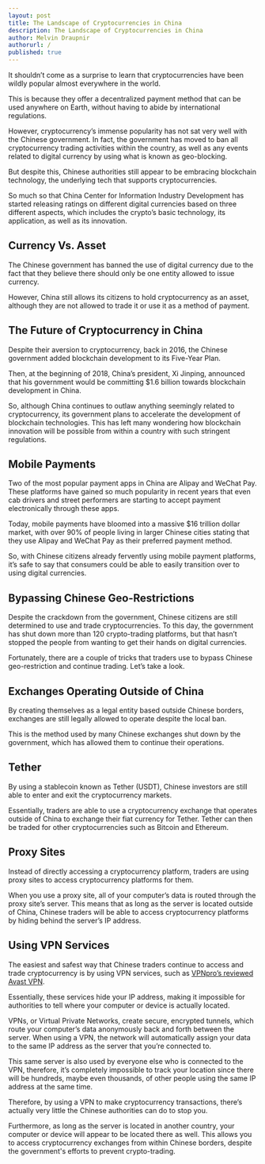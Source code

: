 ```yaml
---
layout: post
title: The Landscape of Cryptocurrencies in China
description: The Landscape of Cryptocurrencies in China
author: Melvin Draupnir
authorurl: /
published: true
---
```



<p>It shouldn’t come as a surprise to learn that cryptocurrencies have been wildly popular almost everywhere in the world. 
<p>This is because they offer a decentralized payment method that can be used anywhere on Earth, without having to abide by international regulations.
<p>However, cryptocurrency’s immense popularity has not sat very well with the Chinese government. In fact, the government has moved to ban all cryptocurrency trading activities within the country, as well as any events related to digital currency by using what is known as geo-blocking. 
<p>But despite this, Chinese authorities still appear to be embracing blockchain technology, the underlying tech that supports cryptocurrencies. 
<p>So much so that China Center for Information Industry Development has started releasing ratings on different digital currencies based on three different aspects, which includes the crypto’s basic technology, its application, as well as its innovation. 

<p><h2>Currency Vs. Asset</h2>
<p>The Chinese government has banned the use of digital currency due to the fact that they believe there should only be one entity allowed to issue currency. 
<p>However, China still allows its citizens to hold cryptocurrency as an asset, although they are not allowed to trade it or use it as a method of payment. 

<p><h2>The Future of Cryptocurrency in China</h2>
<p>Despite their aversion to cryptocurrency, back in 2016, the Chinese government added blockchain development to its Five-Year Plan. 
<p>Then, at the beginning of 2018, China’s president, Xi Jinping, announced that his government would be committing $1.6 billion towards blockchain development in China.
<p>So, although China continues to outlaw anything seemingly related to cryptocurrency, its government plans to accelerate the development of blockchain technologies. This has left many wondering how blockchain innovation will be possible from within a country with such stringent regulations. 

<p><h2>Mobile Payments</h2>
<p>Two of the most popular payment apps in China are Alipay and WeChat Pay. These platforms have gained so much popularity in recent years that even cab drivers and street performers are starting to accept payment electronically through these apps. 
<p>Today, mobile payments have bloomed into a massive $16 trillion dollar market, with over 90% of people living in larger Chinese cities stating that they use Alipay and WeChat Pay as their preferred payment method. 
<p>So, with Chinese citizens already fervently using mobile payment platforms, it’s safe to say that consumers could be able to easily transition over to using digital currencies. 

<p><h2>Bypassing Chinese Geo-Restrictions</h2>
<p>Despite the crackdown from the government, Chinese citizens are still determined to use and trade cryptocurrencies. To this day, the government has shut down more than 120 crypto-trading platforms, but that hasn’t stopped the people from wanting to get their hands on digital currencies. 
<p>Fortunately, there are a couple of tricks that traders use to bypass Chinese geo-restriction and continue trading. Let’s take a look.

<p><h2>Exchanges Operating Outside of China</h2>
<p>By creating themselves as a legal entity based outside Chinese borders, exchanges are still legally allowed to operate despite the local ban. 
<p>This is the method used by many Chinese exchanges shut down by the government, which has allowed them to continue their operations.  

<p><h2>Tether</h2>
<p>By using a stablecoin known as Tether (USDT), Chinese investors are still able to enter and exit the cryptocurrency markets. 
<p>Essentially, traders are able to use a cryptocurrency exchange that operates outside of China to exchange their fiat currency for Tether. Tether can then be traded for other cryptocurrencies such as Bitcoin and Ethereum. 

<p><h2>Proxy Sites</h2>
<p>Instead of directly accessing a cryptocurrency platform, traders are using proxy sites to access cryptocurrency platforms for them.
<p>When you use a proxy site, all of your computer’s data is routed through the proxy site’s server. This means that as long as the server is located outside of China, Chinese traders will be able to access cryptocurrency platforms by hiding behind the server’s IP address. 

<p><h2>Using VPN Services</h2>
<p>The easiest and safest way that Chinese traders continue to access and trade cryptocurrency is by using VPN services, such as <a href="https://vpnpro.com/vpn-reviews/avast-secureline-vpn-review/">VPNpro’s reviewed Avast VPN</a>.
<p>Essentially, these services hide your IP address, making it impossible for authorities to tell where your computer or device is actually located. 
<p>VPNs, or Virtual Private Networks, create secure, encrypted tunnels, which route your computer’s data anonymously back and forth between the server. When using a VPN, the network will automatically assign your data to the same IP address as the server that you’re connected to. 
<p>This same server is also used by everyone else who is connected to the VPN, therefore, it’s completely impossible to track your location since there will be hundreds, maybe even thousands, of other people using the same IP address at the same time. 
<p>Therefore, by using a VPN to make cryptocurrency transactions, there’s actually very little the Chinese authorities can do to stop you. 
<p>Furthermore, as long as the server is located in another country, your computer or device will appear to be located there as well. This allows you to access cryptocurrency exchanges from within Chinese borders, despite the government's efforts to prevent crypto-trading. 